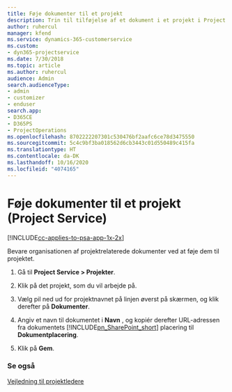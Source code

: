```yaml
---
title: Føje dokumenter til et projekt
description: Trin til tilføjelse af et dokument i et projekt i Project Service
author: ruhercul
manager: kfend
ms.service: dynamics-365-customerservice
ms.custom:
- dyn365-projectservice
ms.date: 7/30/2018
ms.topic: article
ms.author: ruhercul
audience: Admin
search.audienceType:
- admin
- customizer
- enduser
search.app:
- D365CE
- D365PS
- ProjectOperations
ms.openlocfilehash: 8702222207301c530476bf2aafc6ce78d3475550
ms.sourcegitcommit: 5c4c9bf3ba018562d6cb3443c01d550489c415fa
ms.translationtype: HT
ms.contentlocale: da-DK
ms.lasthandoff: 10/16/2020
ms.locfileid: "4074165"
---
```

# <a name="add-documents-to-a-project-project-service"></a>Føje dokumenter til et projekt (Project Service)

[!INCLUDE[cc-applies-to-psa-app-1x-2x](../includes/cc-applies-to-psa-app-1x-2x.md)]

Bevare organisationen af projektrelaterede dokumenter ved at føje dem til projektet.  
  
1. Gå til **Project Service > Projekter**.  
  
2. Klik på det projekt, som du vil arbejde på.  
  
3. Vælg pil ned ud for projektnavnet på linjen øverst på skærmen, og klik derefter på **Dokumenter**.  
  
4. Angiv et navn til dokumentet i **Navn** , og kopiér derefter URL-adressen fra dokumentets [!INCLUDE[pn_SharePoint_short](../includes/pn-sharepoint-short.md)] placering til **Dokumentplacering**.  
  
5. Klik på **Gem**.  
  
### <a name="see-also"></a>Se også  
 [Vejledning til projektledere](../psa/project-manager-guide.md)
